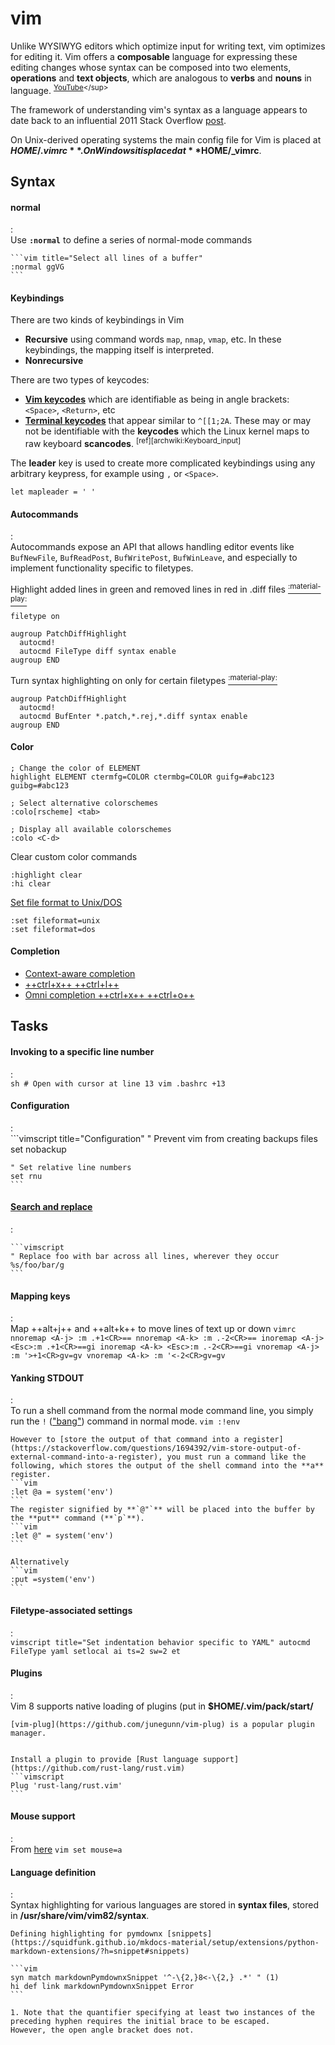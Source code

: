 [https://kb.iu.edu/d/acux]: https://kb.iu.edu/d/acux "kb.iu.edu: \"Convert between Unix and Windows text files\""
[https://vim.fandom.com/wiki/Moving_lines_up_or_down]: https://vim.fandom.com/wiki/Moving_lines_up_or_down "Vim Tips Wiki: \"Moving lines up or down\""
[Oualline]: http://sci.notbc.org/~weiss/resources/vim/Vim-course/others/vim-1.0.pdf "Oualline, Steve. _The Vim Book_. 2007."
[https://youtu.be/wlR5gYd6um0]: https://youtu.be/wlR5gYd6um0 "Mastering the Vim Language"

# vim

<!-- 

It would be nice to develop a course about various vim configs and language definitions.
Maybe I could extend the markdown language plugin to incorporate mkdocs and pymdownx syntax.

-->


Unlike WYSIWYG editors which optimize input for writing text, vim optimizes for editing it.
Vim offers a **composable** language for expressing these editing changes whose syntax can be composed into two elements, **operations** and **text objects**, which are analogous to **verbs** and **nouns** in language.
<sup>[YouTube][https://youtu.be/wlR5gYd6um0]</sup>

The framework of understanding vim's syntax as a language appears to date back to an influential 2011 Stack Overflow [post](https://stackoverflow.com/questions/1218390/what-is-your-most-productive-shortcut-with-vim/1220118#1220118 "What is your most productive shortcut with Vim?").

On Unix-derived operating systems the main config file for Vim is placed at **$HOME/.vimrc**.
On Windows it is placed at **$HOME/\_vimrc**.

## Syntax

#### normal
:   
    Use **`:normal`** to define a series of normal-mode commands
    
    ```vim title="Select all lines of a buffer"
    :normal ggVG
    ```

#### Keybindings

There are two kinds of keybindings in Vim

- **Recursive** using command words `map`, `nmap`, `vmap`, etc. In these keybindings, the mapping itself is interpreted.
- **Nonrecursive** 

There are two types of keycodes:

- [**Vim keycodes**](https://vim.fandom.com/wiki/Mapping_fast_keycodes_in_terminal_Vim) which are identifiable as being in angle brackets: `<Space>`, `<Return>`, etc
- [**Terminal keycodes**](https://wiki.archlinux.org/index.php/Keyboard_input#Identifying_keycodes_in_Xorg) that appear similar to `^[[1;2A`. These may or may not be identifiable with the **keycodes** which the Linux kernel maps to raw keyboard **scancodes**. <sup>[ref][archwiki:Keyboard_input]</sup>

The **leader** key is used to create more complicated keybindings using any arbitrary keypress, for example using `,` or `<Space>`.

```vim
let mapleader = ' '
```


#### Autocommands
:   
Autocommands expose an API that allows handling editor events like `BufNewFile`, `BufReadPost`, `BufWritePost`, `BufWinLeave`, and especially to implement functionality specific to filetypes.


Highlight added lines in green and removed lines in red in .diff files [<sup>:material-play:</sup>](https://youtu.be/aHm36-na4-4?t=690 "Damian Conway, \"More Instantly Better Vim\" - OSCON 2013")
```vimscript
filetype on

augroup PatchDiffHighlight
  autocmd!
  autocmd FileType diff syntax enable
augroup END
```

Turn syntax highlighting on only for certain filetypes [<sup>:material-play:</sup>](https://youtu.be/aHm36-na4-4?t=690 "Damian Conway, \"More Instantly Better Vim\" - OSCON 2013")
```vimscript
augroup PatchDiffHighlight
  autocmd!
  autocmd BufEnter *.patch,*.rej,*.diff syntax enable
augroup END
```

#### Color

```vimscript
; Change the color of ELEMENT
highlight ELEMENT ctermfg=COLOR ctermbg=COLOR guifg=#abc123 guibg=#abc123

; Select alternative colorschemes
:colo[rscheme] <tab>

; Display all available colorschemes
:colo <C-d>
```

Clear custom color commands
```vim
:highlight clear
:hi clear
```
[Set file format to Unix/DOS][https://kb.iu.edu/d/acux]
```vim
:set fileformat=unix
:set fileformat=dos
```


#### Completion

- [Context-aware completion](https://youtu.be/3TX3kV3TICU?t=1005)
- [++ctrl+x++ ++ctrl+l++](https://youtu.be/3TX3kV3TICU?t=1260)
- [Omni completion ++ctrl+x++ ++ctrl+o++](https://youtu.be/3TX3kV3TICU?t=1350)

## Tasks

#### Invoking to a specific line number
:   
    ```sh
    # Open with cursor at line 13
    vim .bashrc +13
    ```

#### Configuration
:   
    ```vimscript title="Configuration"
    " Prevent vim from creating backups files
    set nobackup

    " Set relative line numbers
    set rnu
    ```

#### [Search and replace](https://vim.fandom.com/wiki/Search_and_replace)
:   

    ```vimscript
    " Replace foo with bar across all lines, wherever they occur
    %s/foo/bar/g
    ```

#### Mapping keys
:   
    Map ++alt+j++ and ++alt+k++ to move lines of text up or down
    ```vimrc
    nnoremap <A-j> :m .+1<CR>==
    nnoremap <A-k> :m .-2<CR>==
    inoremap <A-j> <Esc>:m .+1<CR>==gi
    inoremap <A-k> <Esc>:m .-2<CR>==gi
    vnoremap <A-j> :m '>+1<CR>gv=gv
    vnoremap <A-k> :m '<-2<CR>gv=gv
    ```


#### Yanking STDOUT 
:   
    To run a shell command from the normal mode command line, you simply run the `!` (["bang"](https://learnvimscriptthehardway.stevelosh.com/chapters/52.html)) command in normal mode.
    ```vim
    :!env
    ```

    However to [store the output of that command into a register](https://stackoverflow.com/questions/1694392/vim-store-output-of-external-command-into-a-register), you must run a command like the following, which stores the output of the shell command into the **a** register.
    ```vim
    :let @a = system('env')
    ```
    The register signified by **`@"`** will be placed into the buffer by the **put** command (**`p`**).
    ```vim
    :let @" = system('env')
    ```

    Alternatively
    ```vim
    :put =system('env')
    ```

#### Filetype-associated settings
:   
    ```vimscript title="Set indentation behavior specific to YAML"
    autocmd FileType yaml setlocal ai ts=2 sw=2 et
    ```
    
#### Plugins
:   
    Vim 8 supports native loading of plugins (put in **$HOME/.vim/pack/start/**

    [vim-plug](https://github.com/junegunn/vim-plug) is a popular plugin manager.


    Install a plugin to provide [Rust language support](https://github.com/rust-lang/rust.vim)
    ```vimscript
    Plug 'rust-lang/rust.vim'
    ```

#### Mouse support
:   
    From [here](https://vimtricks.com/)
    ```vim
    set mouse=a
    ```

#### Language definition
:   
    Syntax highlighting for various languages are stored in **syntax files**, stored in **/usr/share/vim/vim82/syntax**.

    Defining highlighting for pymdownx [snippets](https://squidfunk.github.io/mkdocs-material/setup/extensions/python-markdown-extensions/?h=snippet#snippets)

    ```vim
    syn match markdownPymdownxSnippet '^-\{2,}8<-\{2,} .*' " (1)
    hi def link markdownPymdownxSnippet Error
    ```

    1. Note that the quantifier specifying at least two instances of the preceding hyphen requires the initial brace to be escaped.
    However, the open angle bracket does not.
